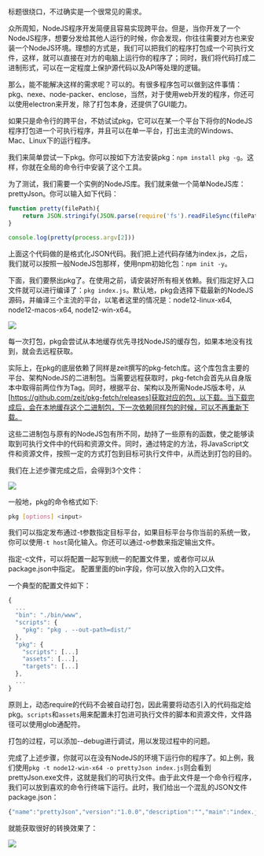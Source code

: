 标题很绕口，不过确实是一个很常见的需求。

众所周知，NodeJS程序开发简便且容易实现跨平台。但是，当你开发了一个NodeJS程序，想要分发给其他人运行的时候，你会发现，你往往需要对方也来安装一个NodeJS环境。理想的方式是，我们可以把我们的程序打包成一个可执行文件，这样，就可以直接在对方的电脑上运行你的程序了；同时，我们将代码打成二进制形式，可以在一定程度上保护源代码以及API等处理的逻辑。

那么，能不能解决这样的需求呢？可以的。有很多程序包可以做到这件事情：pkg、nexe、node-packer、enclose，当然，对于使用web开发的程序，你还可以使用electron来开发，除了打包本身，还提供了GUI能力。

如果只是命令行的跨平台，不妨试试pkg，它可以在某一个平台下将你的NodeJS程序打包进一个可执行程序，并且可以在单一平台，打出主流的Windows、Mac、Linux下的运行程序。

我们来简单尝试一下pkg。你可以按如下方法安装pkg：`npm install pkg -g`。这样，你就在全局的命令行中安装了这个工具。

为了测试，我们需要一个实例的NodeJS库。我们就来做一个简单NodeJS库：prettyJson。你可以输入如下代码：

```JavaScript
function pretty(filePath){
    return JSON.stringify(JSON.parse(require('fs').readFileSync(filePath).toString()), false, 3)
} 

console.log(pretty(process.argv[2]))
```

上面这个代码做的是格式化JSON代码。我们把上述代码存储为index.js，之后，我们就可以按照一般NodeJS包那样，使用npm初始化包：`npm init -y`。

下面，我们要祭出pkg了。在使用之前，请安装好所有相关依赖。我们指定好入口文件就可以进行编译了：`pkg index.js`。默认地，pkg会选择下载最新的NodeJS源码，并编译三个主流的平台，以笔者这里的情况是：node12-linux-x64, node12-macos-x64, node12-win-x64。

![](https://p3.ssl.qhimg.com/t0165d32c4ab4840ba3.png)

每一次打包，pkg会尝试从本地缓存优先寻找NodeJS的缓存包，如果本地没有找到，就会去远程获取。

实际上，在pkg的底层依赖了同样是zeit撰写的pkg-fetch库。这个库包含主要的平台、架构NodeJS的二进制包。当需要远程获取时，pkg-fetch会首先从自身版本中取得前两位作为Tag。同时，根据平台、架构以及所需NodeJS版本号，从[https://github.com/zeit/pkg-fetch/releases]获取对应的包，以下载。当下载完成后，会在本地缓存这个二进制包，下一次依赖同样包的时候，可以不再重新下载。

这些二进制包与原有的NodeJS包有所不同，劫持了一些原有的函数，使之能够读取到可执行文件中的代码和资源文件。同时，通过特定的方法，将JavaScript文件和资源文件，按照一定的方式打包到目标可执行文件中，从而达到打包的目的。

我们在上述步骤完成之后，会得到3个文件：

![](https://p0.ssl.qhimg.com/t012bf0447a31c985bd.png)

一般地，pkg的命令格式如下:

```bash
pkg [options] <input>
```

我们可以指定发布通过-t参数指定目标平台，如果目标平台与你当前的系统一致，你可以使用`-t host`简化输入。你还可以通过-o参数来指定输出文件。

指定-c文件，可以将配置一起写到统一的配置文件里，或者你可以从package.json中指定。
配置里面的bin字段，你可以放入你的入口文件。

一个典型的配置文件如下：

```JavaScript
{
  ...
  "bin": "./bin/www",
  "scripts": {
    "pkg": "pkg . --out-path=dist/"
  },
  "pkg": {
    "scripts": [...]
    "assets": [...],
    "targets": [...]
  },
  ...
}
```

原则上，动态require的代码不会被自动打包，因此需要将动态引入的代码指定给pkg。`scripts`和`assets`用来配置未打包进可执行文件的脚本和资源文件，文件路径可以使用glob通配符。

打包的过程，可以添加--debug进行调试，用以发现过程中的问题。

完成了上述步骤，你就可以在没有NodeJS的环境下运行你的程序了。如上例，我们使用`pkg -t node12-win-x64 -o prettyJson index.js`则会看到prettyJson.exe文件，这就是我们的可执行文件。由于此文件是一个命令行程序，我们可以放到喜欢的命令行终端下运行。此时，我们给出一个混乱的JSON文件package.json：

```JavaScript
{"name":"prettyJson","version":"1.0.0","description":"","main":"index.js","scripts":{"test":"echo \"Error: no test specified\" && exit 1"},"keywords":[],"author":"","license":"ISC"}
``` 

就能获取很好的转换效果了：

![](https://p1.ssl.qhimg.com/t010b42e9abc17868cf.png)
